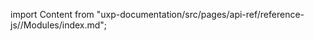 
import Content from "uxp-documentation/src/pages/api-ref/reference-js//Modules/index.md";

<Content query="product=photoshop"/>
